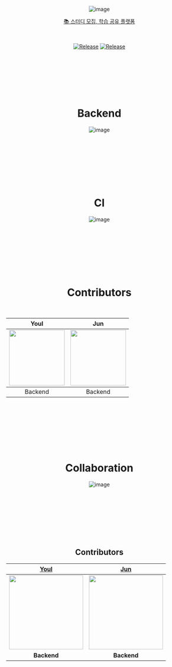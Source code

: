 
<div align="center">

![image](https://avatars.githubusercontent.com/u/170791409?s=400&u=dc5c8ff1ff0be4e08bd47e773f94db276f48896d&v=4)

<div align="center">
  
<div align="center">
  
  
  [📚 스터디 모집, 학습 공유 플랫폼](https://lnshare-study.com/) <br>

</div>
<br/>

<div align="center">

[![Release](https://img.shields.io/badge/-%F0%9F%92%AB%20Web%20Service-blue)](https://lnshare-study.com/)
[![Release](https://img.shields.io/badge/%E2%9C%A8%20release-v1.0.0-brightgreen)]()

</div>

<br/><br/><br/><br/><br/><br/>

# Backend

![image](https://img1.daumcdn.net/thumb/R1280x0/?scode=mtistory2&fname=https%3A%2F%2Fblog.kakaocdn.net%2Fdn%2FG9Nmi%2FbtsH9FZOYqq%2FmoUcUwmJZ4Mz9Lxz4LVKc1%2Fimg.png)

<br/><br/><br/><br/><br/><br/><br/>

# CI

![image](https://img1.daumcdn.net/thumb/R1280x0/?scode=mtistory2&fname=https%3A%2F%2Fblog.kakaocdn.net%2Fdn%2FbaJNZC%2FbtsH9tFfhc0%2FeFIs2y3g09odtGYn6WmPY1%2Fimg.png)

<br/><br/><br/><br/><br/><br/><br/>

# Contributors

<br/>

<table align = "center">
    <thead>
        <th align = "center">Youl</th>
        <th align = "center">Jun</th>
    </thead>
    <tbody>
        <td align = "center"><a href="https://github.com/HongJungKim-dev"><img height="150px" width="150px" src="https://avatars.githubusercontent.com/u/54700818?v=4" /></a></td>
        <td align = "center"><a href="https://github.com/devjun10"><img height="150px" width="150px" src="https://avatars.githubusercontent.com/u/92818747?v=4" /></a></td>
    </tbody>
    <tr>
        <td align = "center">Backend</td>
        <td align = "center">Backend</td>
    </tr>
</table>

<br/><br/><br/><br/><br/><br/><br/>

# Collaboration

![image](https://img1.daumcdn.net/thumb/R1280x0/?scode=mtistory2&fname=https%3A%2F%2Fblog.kakaocdn.net%2Fdn%2FofFbV%2FbtsH9GLbQKK%2FyJNQ4fKw2DK1VaW6vRbpY1%2Fimg.png)

<br/><br/><br/><br/><br/><br/><br/>

## Contributors
| [Youl](https://github.com/kkk5474096) | [Jun](https://github.com/unam98) |
| :---: | :---: |
|<img width="200" src="https://github.com/depromeet/TeumTeum-Android/assets/89737271/513cb651-bc4a-4b91-85f3-5090da6cfc4a.jpg">|<img width="200" src="https://avatars.githubusercontent.com/u/92818747?v=4">|
|**Backend**|**Backend**|


<br/><br/><br/><br/><br/><br/><br/>



